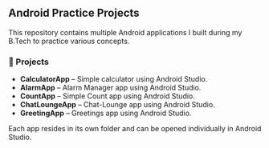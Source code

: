 ## Android Practice Projects

This repository contains multiple Android applications I built during my B.Tech to practice various concepts.

### 📱 Projects

- **CalculatorApp** – Simple calculator using Android Studio.
- **AlarmApp** – Alarm Manager app using Android Studio.
- **CountApp** – Simple Count app using Android Studio.
- **ChatLoungeApp** – Chat-Lounge app using Android Studio.
- **GreetingApp** – Greetings app using Android Studio.

  
Each app resides in its own folder and can be opened individually in Android Studio.
